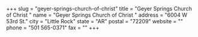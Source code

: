 +++
slug = "geyer-springs-church-of-christ"
title = "Geyer Springs Church of Christ "
name = "Geyer Springs Church of Christ "
address = "6004 W 53rd St."
city = "Little Rock"
state = "AR"
postal = "72209"
website = ""
phone = "501 565-0371"
fax = ""
+++
